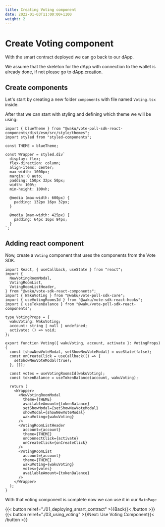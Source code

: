 ```yaml
---
title: Creating Voting component
date: 2022-01-03T11:00:00+1100
weight: 2
---
```


# Create Voting component

With the smart contract deployed we can go back to our dApp.

We assume that the skeleton for the dApp with connection to the wallet is already done, if not please go
to [dApp creation](/docs/guides/vote_poll_sdk/dapp_creation/).

## Create components

Let's start by creating a new folder `components` with file named `Voting.tsx` inside.

After that we can start with styling and defining which theme we will be using:

```tsx
import { blueTheme } from "@waku/vote-poll-sdk-react-components/dist/esm/src/style/themes";
import styled from "styled-components";

const THEME = blueTheme;

const Wrapper = styled.div`
  display: flex;
  flex-direction: column;
  align-items: center;
  max-width: 1000px;
  margin: 0 auto;
  padding: 150px 32px 50px;
  width: 100%;
  min-height: 100vh;

  @media (max-width: 600px) {
    padding: 132px 16px 32px;
  }

  @media (max-width: 425px) {
    padding: 64px 16px 84px;
  }
`;
```

## Adding react component

Now, create a `Voting` component that uses the components from the Vote SDK.

```tsx
import React, { useCallback, useState } from "react";
import {
  NewVotingRoomModal,
  VotingRoomList,
  VotingRoomListHeader,
} from "@waku/vote-sdk-react-components";
import { WakuVoting } from "@waku/vote-poll-sdk-core";
import { useVotingRoomsId } from "@waku/vote-sdk-react-hooks";
import { useTokenBalance } from "@waku/vote-poll-sdk-react-components";

type VotingProps = {
  wakuVoting: WakuVoting;
  account: string | null | undefined;
  activate: () => void;
};

export function Voting({ wakuVoting, account, activate }: VotingProps) {
  const [showNewVoteModal, setShowNewVoteModal] = useState(false);
  const onCreateClick = useCallback(() => {
    setShowNewVoteModal(true);
  }, []);

  const votes = useVotingRoomsId(wakuVoting);
  const tokenBalance = useTokenBalance(account, wakuVoting);

  return (
    <Wrapper>
      <NewVotingRoomModal
        theme={THEME}
        availableAmount={tokenBalance}
        setShowModal={setShowNewVoteModal}
        showModal={showNewVoteModal}
        wakuVoting={wakuVoting}
      />
      <VotingRoomListHeader
        account={account}
        theme={THEME}
        onConnectClick={activate}
        onCreateClick={onCreateClick}
      />
      <VotingRoomList
        account={account}
        theme={THEME}
        wakuVoting={wakuVoting}
        votes={votes}
        availableAmount={tokenBalance}
      />
    </Wrapper>
  );
}
```

With that voting component is complete now we can use it in our `MainPage`

{{< button relref="./01_deploying_smart_contract"  >}}Back{{< /button >}}
{{< button relref="./03_using_voting"  >}}Next: Use Voting Component{{< /button >}}
